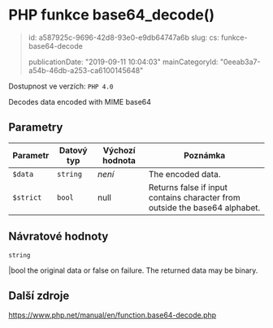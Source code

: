 PHP funkce base64_decode()
==========================

> id: a587925c-9696-42d8-93e0-e9db64747a6b
> slug:
> 	cs: funkce-base64-decode
>
> publicationDate: "2019-09-11 10:04:03"
> mainCategoryId: "0eeab3a7-a54b-46db-a253-ca6100145648"

Dostupnost ve verzích: `PHP 4.0`

Decodes data encoded with MIME base64


Parametry
--------------

| Parametr | Datový typ | Výchozí hodnota | Poznámka |
|-----|-----|-----|-----|
| `$data` | `string` | *není* | The encoded data. |
| `$strict` | `bool` | null | Returns false if input contains character from outside the base64 alphabet. |


Návratové hodnoty
----------------

`string`

|bool the original data or false on failure. The returned data may be
binary.

Další zdroje
------------

https://www.php.net/manual/en/function.base64-decode.php
